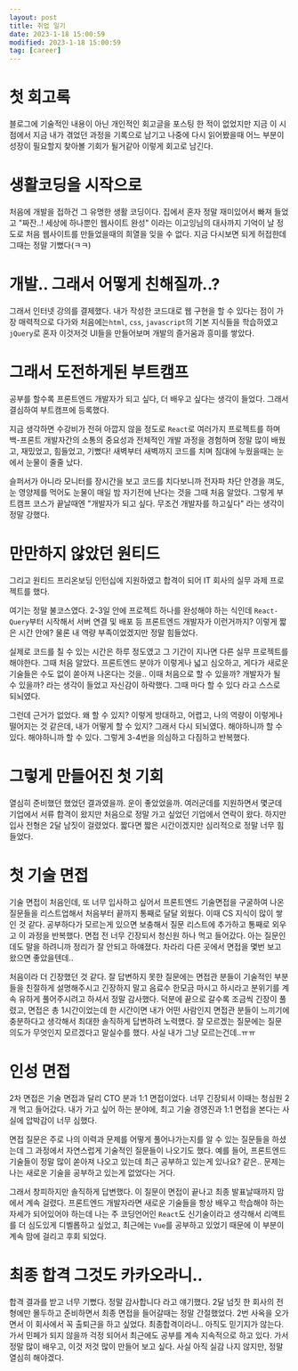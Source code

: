 ```yaml
---
layout: post
title: 취업 일기
date: 2023-1-18 15:00:59
modified: 2023-1-18 15:00:59
tag: [career]
---
```



# 첫 회고록
블로그에 기술적인 내용이 아닌 개인적인 회고글을 포스팅 한 적이 없었지만 지금 이 시점에서 지금 내가 겪었던 과정을 기록으로 남기고 나중에 다시 읽어봤을때 어느 부분이 성장이 필요할지 찾아볼 기회가 될거같아 이렇게 회고로 남긴다.

# 생활코딩을 시작으로
처음에 개발을 접하건 그 유명한 생활 코딩이다. 집에서 혼자 정말 재미있어서 빠져 들었고 "짜잔..! 세상에 하나뿐인 웹사이트 완성" 이라는 이고잉님의 대사까지 기억이 날 정도로 처음 웹사이트를 만들었을때의 희열을 잊을 수 없다. 지금 다시보면 되게 허접한데 그때는 정말 기뻤다(ㅋㅋ)

# 개발.. 그래서 어떻게 친해질까..?
그래서 인터넷 강의를 결제했다. 내가 작성한 코드대로 웹 구현을 할 수 있다는 점이 가장 매력적으로 다가와 처음에는`html`, `css`, `javascript`의 기본 지식들을 학습하였고 `jQuery`로 혼자 이것저것 UI들을 만들어보며 개발의 즐거움과 흥미를 쌓았다.

# 그래서 도전하게된 부트캠프
공부를 할수록 프론트엔드 개발자가 되고 싶다, 더 배우고 싶다는 생각이 들었다. 그래서 결심하여 부트캠프에 등록했다.  

지금 생각하면 수강비가 전혀 아깝지 않을 정도로 `React`로 여러가지 프로젝트를 하며 백-프론트 개발자간의 소통의 중요성과 전체적인 개발 과정을 경험하며 정말 많이 배웠고, 재밌었고, 힘들었고, 기뻤다! 새벽부터 새벽까지 코드를 치며 침대에 누웠을때는 눈에서 눈물이 줄줄 났다.  

슬퍼서가 아니라 모니터를 장시간을 보고 코드를 치다보니까 전자파 차단 안경을 껴도, 눈 영양제를 먹어도 눈물이 매일 밤 자기전에 난다는 것을 그때 처음 알았다. 그렇게 부트캠프 코스가 끝날때엔 "개발자가 되고 싶다. 무조건 개발자를 하고싶다" 라는 생각이 정말 강했다. 

# 만만하지 않았던 원티드
그리고 원티드 프리온보딩 인턴십에 지원하였고 합격이 되어 IT 회사의 실무 과제 프로젝트를 했다.  

여기는 정말 불코스였다. 2-3일 안에 프로젝트 하나를 완성해야 하는 식인데 `React-Query`부터 시작해서 서버 연결 및 배포 등 프론트엔드 개발자가 이런거까지? 이렇게 짧은 시간 안에? 물론 내 역량 부족이었겠지만 정말 힘들었다.  

실제로 코드를 칠 수 있는 시간은 하루 정도였고 그 기간이 지나면 다른 실무 프로젝트를 해야한다. 그때 처음 알았다. 프론트엔드 분야가 이렇게나 넓고 심오하고, 게다가 새로운 기술들은 수도 없이 쏟아져 나온다는 것을.. 이때 처음으로 할 수 있을까? 개발자가 될 수 있을까? 라는 생각이 들었고 자신감이 하락했다. 그때 마다 할 수 있다 라고 스스로 되뇌였다.  

그런데 근거가 없었다. 왜 할 수 있지? 이렇게 방대하고, 어렵고, 나의 역량이 이렇게나 떨어지는 것 같은데, 내가 어떻게 할 수 있지? 그래서 다시 되뇌였다. 해야하니까 할 수 있다. 해야하니까 할 수 있다. 그렇게 3-4번을 의심하고 다짐하고 반복했다. 

# 그렇게 만들어진 첫 기회
열심히 준비했던 했었던 결과였을까. 운이 좋았었을까. 여러군데를 지원하면서 몇군데 기업에서 서류 합격이 왔지만 처음으로 정말 가고 싶었던 기업에서 연락이 왔다. 하지만 입사 전형은 2달 남짓이 걸렸었다. 짧다면 짧은 시간이겠지만 심리적으로 정말 너무 힘들었다.

# 첫 기술 면접
기술 면접이 처음인데, 또 너무 입사하고 싶어서 프론트엔드 기술면접을 구굴하여 나온 질문들을 리스트업해서 처음부터 끝까지 통째로 달달 외웠다. 이때 CS 지식이 많이 쌓인 것 같다. 공부하다가 모르는게 있으면 보충해서 질문 리스트에 추가하고 통째로 외우고 이 과정을 반복했다. 면접 전 너무 긴장되서 청신원 하나 먹고 들어갔다. 아는 질문인데도 말을 하려니까 정리가 잘 안되고 하얘졌다. 차라리 다른 곳에서 면접을 몇번 보고 왔으면 좋았을텐데..  

처음이라 더 긴장했던 것 같다. 잘 답변하지 못한 질문에는 면접관 분들이 기술적인 부분들을 친절하게 설명해주시고 긴장하지 말고 음료수 한모금 마시고 하시라고 분위기를 계속 유하게 풀어주시려고 하셔서 정말 감사했다. 덕분에 끝으로 갈수록 조금씩 긴장이 풀렸고, 면접은 총 1시간이었는데 한 시간이면 내가 어떤 사람인지 면접관 분들이 느끼기에 충분하다고 생각해서 최대한 솔직하게 답변하려 노력헀다. 잘 모르겠는 질문에는 질문 의도가 무엇인지 모르겠다고 말실수를 했다. 사실 내가 그냥 모르는건데..ㅠㅠ 

# 인성 면접
2차 면접은 기술 면접과 달리 CTO 분과 1:1 면접이었다. 너무 긴장되서 이때는 청심원 2개 먹고 들어갔다. 내가 가고 싶어 하는 분야에, 최고 기술 경영진과 1:1 면접을 본다는 사실에 압박감이 너무 심했다.  

면접 질문은 주로 나의 이력과 문제를 어떻게 풀어나가는지를 알 수 있는 질문들을 하셨는데 그 과정에서 자연스럽게 기술적인 질문들이 나오기도 했다. 예를 들어, 프론트엔드 기술들이 정말 많이 쏟아져 나오고 있는데 최근 공부하고 있는게 있나요? 같은.. 문제는 나는 새로운 기술을 공부하고 있는게 없었다는 거다.  

그래서 창피하지만 솔직하게 답변했다. 이 질문이 면접이 끝나고 최종 발표날때까지 맘에서 계속 걸렸다. 프론트엔드 개발자라면 새로운 기술들을 항상 배우고 학습해야 하는 자세가 되어있어야 하는데 나는 주 코딩언어인 `React`도 신기술이라고 생각해서 리액트를 더 심도있게 디벨롭하고 싶었고, 최근에는 `Vue`를 공부하고 있었기 때문에 이 부분이 계속 맘에 걸리고 후회 되었다.

# 최종 합격 그것도 카카오라니..
합격 결과를 받고 너무 기뻤다. 정말 감사합니다 라고 얘기했다. 2달 넘짓 한 회사의 전형에만 몰두하고 준비하면서 최종 면접을 들어갈때는 정말 간절했었다. 2번 사옥을 오가면서 이 회사에서 꼭 출퇴근을 하고 싶었다. 최종합격이라니..  아직도 믿기지가 않는다. 가서 민페가 되지 않을까 걱정 되어서 최근에도 공부를 계속 지속적으로 하고 있다. 가서 정말 많이 배우고, 이것 저것 많이 만들어 보고 싶다. 사실 아직 실감 나지 않지만, 정말 열심히 해야겠다.